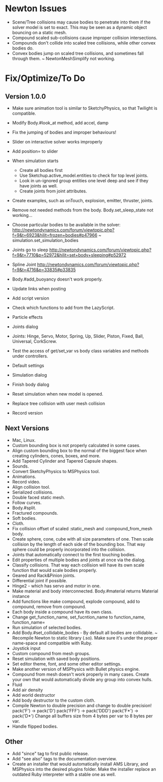 # Newton Issues

- Scene/Tree collisions may cause bodies to penetrate into them if the solver
  model is set to exact. This may be seen as a dynamic object bouncing on a
  static mesh.
- Compound scaled sub-collisions cause improper collision intersections.
- Compounds don't collide into scaled tree collisions, while other convex bodies
  do.
- Convex bodies jump on scaled tree collisions, and sometimes fall through them.
~ NewtonMeshSimplify not working.


# Fix/Optimize/To Do

## Version 1.0.0
- Make sure animation tool is similar to SketchyPhysics, so that Twilight is compatible.
- Modify Body.#look_at method, add accel, damp
- Fix the jumping of bodies and improper behaviours!
- Slider on interactive solver works improperly
- Add position= to slider
- When simulation starts
    - Create all bodies first
    - Use Sketchup.active_model.entities to check for top level joints.
    - Look in un-ignored group entities one level deep and see if they
      have joints as well.
    - Create joints from joint attributes.
- Create examples, such as onTouch, explosion, emitter, thruster, joints.
- Remove not needed methods from the body. Body.set_sleep_state not working...

- Choose particular bodies to be available in the solver:
    http://newtondynamics.com/forum/viewtopic.php?f=9&t=6923&hilit=frozen+bodies#p47966
    ~ simulation.set_simulation_bodies
- Joints go to sleep
    http://newtondynamics.com/forum/viewtopic.php?f=9&t=7710&p=52972&hilit=set+body+sleeping#p52972
- Spline Joint
    http://newtondynamics.com/forum/viewtopic.php?f=9&t=4716&p=33835#p33835

- Body.#add_buoyancy doesn't work properly.
- Update links when posting
- Add script version
- Check which functions to add from the LazyScript.
- Particle effects
- Joints dialog
- Joints: Hinge, Servo, Motor, Spring, Up, Slider, Piston, Fixed, Ball,
  Universal, CorkScrew.
- Test the access of get/set_var vs body class variables and methods under
  controllers.
- Default settings
- Simulation dialog
- Finish body dialog
- Reset simulation when new model is opened.
- Replace tree collision with user mesh collision
- Record version


## Next Versions
- Mac, Linux.
- Custom bounding box is not properly calculated in some cases.
- Align custom bounding box to the normal of the biggest face when creating
  cylinders, cones, boxes, and more.
- Add Tapered Cylinder and Tapered Capsule shapes.
- Sounds.
- Convert SketchyPhysics to MSPhysics tool.
- Animations.
- Record video.
- Align collision tool.
- Serialized collisions.
- Double faced static mesh.
- Follow curves.
- Body.#split.
- Fractured compounds.
- Soft bodies.
- Cloth.
- Fix collision offset of scaled :static_mesh and :compound_from_mesh body.
- Create sphere, cone, cube with all size parameters of one. Then scale
  collision by the length of each side of the bounding box. That way sphere
  could be properly incorporated into the collision.
- Joints that automatically connect to the first touching bodies.
- Edit properties of multiple bodies and joints at once via the dialog.
- Classify collisions. That way each collision will have its own scale function
  that would scale bodies properly.
- Geared and Rack&Pinion joints.
- Differential joint if possible.
- Hinge2 - which has servo and motor in one.
- Make material and body interconnected. Body.#material returns Material instance
- Add functions like make compound, explode compound, add to compound, remove from compound.
- Each body inside a compound have its own class.
- Change get_function_name, set_fucntion_name to function_name, function_name=
- Run simulation of selected bodies.
- Add Body.#set_collidable_bodies - By default all bodies are collidable.
~ Recompile Newton to static library (.so). Make sure it's under the proper name-space and
  compatible with Ruby.
- Joystick input
- Custom compound from mesh groups.
- Reset simulation with saved body positions.
- Set editor theme, font, and some other editor settings.
- Make another version of MSPhysics with Bullet physics engine.
- Compound from mesh doesn't work properly in many cases. Create your own that
  would automatically divide any group into convex hulls.
- Fluid
- Add air density
- Add world destructor
- Add body destructor to the custom cloth.
- Compile Newton to double precision and change to double precision!
  pack('F') -> pack('D')
  pack('FFF') -> pack('DDD')
  pack('F*') -> pack('D*')
  Change all buffers size from 4 bytes per var to 8 bytes per var.
- Handle flipped bodies.


## Other
- Add "since" tag to first public release.
- Add "see also" tags to the documentation overview.
- Create an installer that would automatically install AMS Library, and MSPhysics
  into the desired plugins folder. Make the installer replace an outdated Ruby
  interpreter with a stable one as well.
